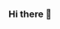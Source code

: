 ### Hi there 👋

<!--
**DevBungfro/devbungfro** is a ✨ _special_ ✨ repository because its `README.md` (this file) appears on your GitHub profile.

Here are some iddeas to get you started:

- 🔭 I’m currently working on ...
- 🌱 I’m currently learning ...
- 👯 I’m looking to collaborate on ...
- 🤔 I’m looking for help with ...
- 💬 Ask me about ...
- 📫 How to reach me: ...
- 😄 Pronouns: ...
- ⚡ Fun fact: ...
-->
